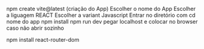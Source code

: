 npm create vite@latest (criação do App)
Escolher o nome do App
Escolher a liguagem REACT
Escolher a variant Javascript
Entrar no diretório com cd nome do app
npm install
npm run dev
pegar localhost e colocar no browser caso não abrir sozinho

npm install react-router-dom
